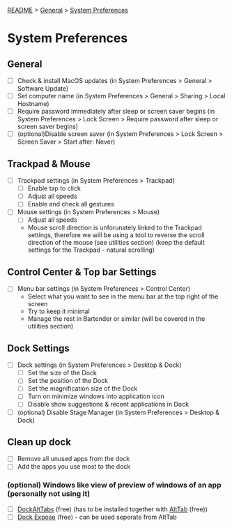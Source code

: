 [README](../../README.md) > [General](general_overview.md) > [System Preferences](system_preferences.md)

# System Preferences

## General

- [ ] Check & install MacOS updates (in System Preferences > General > Software Update)
- [ ] Set computer name (in System Preferences > General > Sharing > Local Hostname)
- [ ] Require password immediately after sleep or screen saver begins (in System Preferences > Lock Screen > Require password after sleep or screen saver begins)
- [ ] (optional)Disable screen saver (in System Preferences > Lock Screen > Screen Saver > Start after: Never)

## Trackpad & Mouse

- [ ] Trackpad settings (in System Preferences > Trackpad)
  - [ ] Enable tap to click
  - [ ] Adjust all speeds
  - [ ] Enable and check all gestures
- [ ] Mouse settings (in System Preferences > Mouse)
  - [ ] Adjust all speeds
  - Mouse scroll direction is unforunately linked to the Trackpad settings, therefore we will be using a tool to reverse the scroll direction of the mouse (see utilities section) (keep the default settings for the Trackpad - natural scrolling)

## Control Center & Top bar Settings

- [ ] Menu bar settings (in System Preferences > Control Center)
  - Select what you want to see in the menu bar at the top right of the screen
  - Try to keep it minimal
  - Manage the rest in Bartender or similar (will be covered in the utilities section)

## Dock Settings

- [ ] Dock settings (in System Preferences > Desktop & Dock)
  - [ ] Set the size of the Dock
  - [ ] Set the position of the Dock
  - [ ] Set the magnification size of the Dock
  - [ ] Turn on minimize windows into application icon
  - [ ] Disable show suggestions & recent applications in Dock
- [ ] (optional) Disable Stage Manager (in System Preferences > Desktop & Dock)

## Clean up dock

- [ ] Remove all unused apps from the dock
- [ ] Add the apps you use most to the dock

### (optional) Windows like view of preview of windows of an app (personally not using it)

- [ ] [DockAltTabs](https://dockalttab.netlify.app/) (free) (has to be installed together with [AltTab](https://alt-tab-macos.netlify.app/) (free))
- [ ] [Dock Expose](https://dockexpose.netlify.app/) (free) - can be used seperate from AltTab
